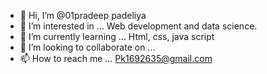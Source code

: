 - 👋 Hi, I’m @01pradeep padeliya
- 👀 I’m interested in ... Web development and data science. 
- 🌱 I’m currently learning ... Html, css, java script
- 💞️ I’m looking to collaborate on ...
- 📫 How to reach me ... Pk1692635@gmail.com

<!---
01pradeep/01pradeep is a ✨ special ✨ repository because its `README.md` (this file) appears on your GitHub profile.
You can click the Preview link to take a look at your changes.
--->
